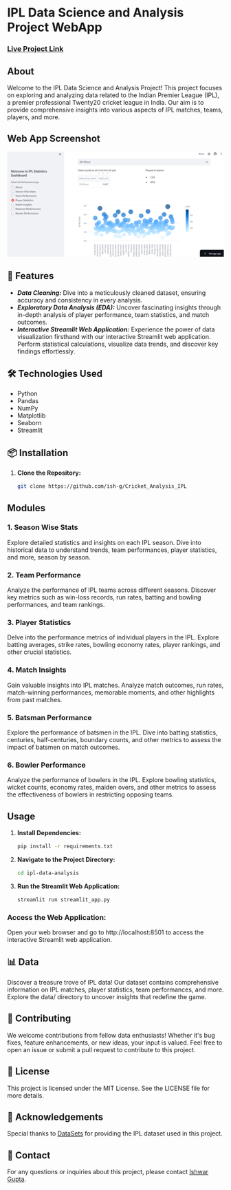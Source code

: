 # IPL Data Science and Analysis Project WebApp
### [Live Project Link](https://cricketanalysisipl.streamlit.app/)

## About
Welcome to the IPL Data Science and Analysis Project! This project focuses on exploring and analyzing data related to the Indian Premier League (IPL), a premier professional Twenty20 cricket league in India. Our aim is to provide comprehensive insights into various aspects of IPL matches, teams, players, and more.

## Web App Screenshot
![Web App Screenshot](capture_webapp.png)

## 🚀 Features
- ***Data Cleaning:*** Dive into a meticulously cleaned dataset, ensuring accuracy and consistency in every analysis.
- ***Exploratory Data Analysis (EDA):*** Uncover fascinating insights through in-depth analysis of player performance, team statistics, and match outcomes.
- ***Interactive Streamlit Web Application:*** Experience the power of data visualization firsthand with our interactive Streamlit web application. Perform statistical calculations, visualize data trends, and discover key findings effortlessly.

## 🛠️ Technologies Used
- Python
- Pandas
- NumPy
- Matplotlib
- Seaborn
- Streamlit

## 📦 Installation
1. **Clone the Repository:** 
   ```bash
   git clone https://github.com/ish-g/Cricket_Analysis_IPL

## Modules

### 1. Season Wise Stats
Explore detailed statistics and insights on each IPL season. Dive into historical data to understand trends, team performances, player statistics, and more, season by season.

### 2. Team Performance
Analyze the performance of IPL teams across different seasons. Discover key metrics such as win-loss records, run rates, batting and bowling performances, and team rankings.

### 3. Player Statistics
Delve into the performance metrics of individual players in the IPL. Explore batting averages, strike rates, bowling economy rates, player rankings, and other crucial statistics.

### 4. Match Insights
Gain valuable insights into IPL matches. Analyze match outcomes, run rates, match-winning performances, memorable moments, and other highlights from past matches.

### 5. Batsman Performance
Explore the performance of batsmen in the IPL. Dive into batting statistics, centuries, half-centuries, boundary counts, and other metrics to assess the impact of batsmen on match outcomes.

### 6. Bowler Performance
Analyze the performance of bowlers in the IPL. Explore bowling statistics, wicket counts, economy rates, maiden overs, and other metrics to assess the effectiveness of bowlers in restricting opposing teams.

## Usage

1. **Install Dependencies:** 
   ```bash
   pip install -r requirements.txt

2. **Navigate to the Project Directory:** 
   ```bash
   cd ipl-data-analysis

3. **Run the Streamlit Web Application:** 
   ```bash
   streamlit run streamlit_app.py

### Access the Web Application:
Open your web browser and go to http://localhost:8501 to access the interactive Streamlit web application.

## 📊 Data
Discover a treasure trove of IPL data! Our dataset contains comprehensive information on IPL matches, player statistics, team performances, and more. Explore the data/ directory to uncover insights that redefine the game.

## 🤝 Contributing
We welcome contributions from fellow data enthusiasts! Whether it's bug fixes, feature enhancements, or new ideas, your input is valued. Feel free to open an issue or submit a pull request to contribute to this project.

## 📜 License
This project is licensed under the MIT License. See the LICENSE file for more details.

## 🙏 Acknowledgements
Special thanks to [DataSets](https://www.kaggle.com/datasets/patrickb1912/ipl-complete-dataset-20082020) for providing the IPL dataset used in this project.

## 📧 Contact
For any questions or inquiries about this project, please contact [Ishwar Gupta](mailto:ishwargupta4554@gmail.com).
